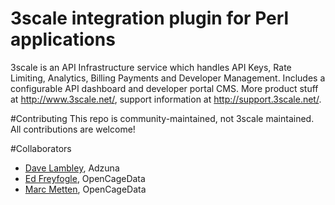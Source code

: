 # 3scale integration plugin for Perl applications
3scale is an API Infrastructure service which handles API Keys, Rate Limiting, Analytics, Billing Payments and Developer Management. Includes a configurable API dashboard and developer portal CMS. More product stuff at http://www.3scale.net/, support information at http://support.3scale.net/.

#Contributing
This repo is community-maintained, not 3scale maintained. All contributions are welcome!


#Collaborators

* [Dave Lambley](https://github.com/davel), Adzuna
* [Ed Freyfogle](https://github.com/freyfogle), OpenCageData
* [Marc Metten](https://github.com/mtmail), OpenCageData





